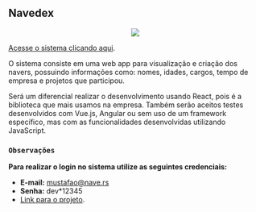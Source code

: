 ## Navedex

<p align="center">
  <img src="https://user-images.githubusercontent.com/34072478/86304770-4142f200-bbe6-11ea-95c0-6863a865349b.jpg">
</p>

[Acesse o sistema clicando aqui](https://navedex.herokuapp.com/).

O sistema consiste em uma web app para visualização e criação dos navers, possuindo informações como: nomes, idades, cargos, tempo de empresa e projetos que participou.

Será um diferencial realizar o desenvolvimento usando React, pois é a biblioteca que mais usamos na empresa. Também serão aceitos testes desenvolvidos com Vue.js, Angular ou sem uso de um framework específico, mas com as funcionalidades desenvolvidas utilizando JavaScript.

### `Observações`

**Para realizar o login no sistema utilize as seguintes credenciais:**
- **E-mail:** mustafao@nave.rs
- **Senha:** dev*12345
- [Link para o projeto](https://navedex.herokuapp.com/).